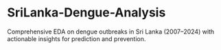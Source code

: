 # SriLanka-Dengue-Analysis
Comprehensive EDA on dengue outbreaks in Sri Lanka (2007–2024) with actionable insights for prediction and prevention.
